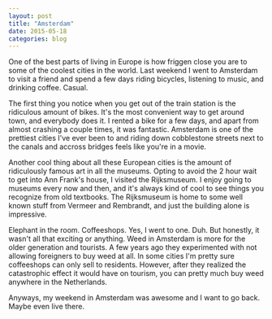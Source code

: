 ```yaml
---
layout: post
title: "Amsterdam"
date: 2015-05-18
categories: blog
---
```


One of the best parts of living in Europe is how friggen close you are to some of the coolest cities in the world.  Last weekend I went to Amsterdam to visit a friend and spend a few days riding bicycles, listening to music, and drinking coffee.  Casual.

The first thing you notice when you get out of the train station is the ridiculous amount of bikes.  It's the most convenient way to get around town, and everybody does it.  I rented a bike for a few days, and apart from almost crashing a couple times, it was fantastic.  Amsterdam is one of the prettiest cities I've ever been to and riding down cobblestone streets next to the canals and accross bridges feels like you're in a movie.

Another cool thing about all these European cities is the amount of ridiculously famous art in all the museums.  Opting to avoid the 2 hour wait to get into Ann Frank's house, I visited the Rijksmuseum.  I enjoy going to museums every now and then, and it's always kind of cool to see things you recognize from old textbooks.  The Rijksmuseum is home to some well known stuff from Vermeer and Rembrandt, and just the building alone is impressive.

Elephant in the room.  Coffeeshops.  Yes, I went to one.  Duh.  But honestly, it wasn't all that exciting or anything.  Weed in Amsterdam is more for the older generation and tourists.  A few years ago they experimented with not allowing foreigners to buy weed at all.  In some cities I'm pretty sure coffeeshops can only sell to residents.  However, after they realized the catastrophic effect it would have on tourism, you can pretty much buy weed anywhere in the Netherlands.

Anyways, my weekend in Amsterdam was awesome and I want to go back.  Maybe even live there.